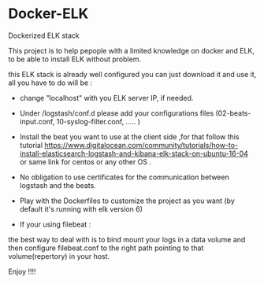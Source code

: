 # Docker-ELK
Dockerized ELK stack 



This project is to help pepople with a limited knowledge on docker and ELK, to be able to install ELK without problem.

this ELK stack is already well configured you can just download it and use it, all you have to do will be :

- change "localhost" with you ELK server IP, if needed.
- Under /logstash/conf.d please add your configurations files (02-beats-input.conf, 10-syslog-filter.conf, ..... )
- Install the beat you want to use at the client side ,for that follow this tutorial https://www.digitalocean.com/community/tutorials/how-to-install-elasticsearch-logstash-and-kibana-elk-stack-on-ubuntu-16-04 or same link for centos or any other OS .

- No obligation to use certificates for the communication between logstash and the beats.
- Play with the Dockerfiles to customize the project as you want (by default it's running with elk version 6)
- If your using filebeat :

the best way to deal with is to bind mount your logs in a data volume and then configure filebeat.conf to the right path pointing to that volume(repertory) in your host.

Enjoy !!!!
